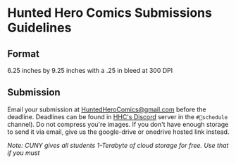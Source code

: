 # Hunted Hero Comics Submissions Guidelines

## Format
6.25 inches by 9.25 inches with a .25 in bleed at 300 DPI

## Submission
Email your submission at HuntedHeroComics@gmail.com before the deadline. Deadlines can be found in [HHC's Discord]("https://discord.link/hhc") server in the `#📆schedule` channel). Do not compress you're images. If you don't have enough storage to send it via email, give us the google-drive or onedrive hosted link instead.

*Note: CUNY gives all students 1-Terabyte of cloud storage for free. Use that if you must*
